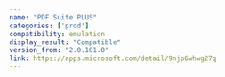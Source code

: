 ```yaml
---
name: "PDF Suite PLUS"
categories: ['prod']
compatibility: emulation
display_result: "Compatible"
version_from: "2.0.101.0"
link: https://apps.microsoft.com/detail/9njp6whwg27q
---
```

